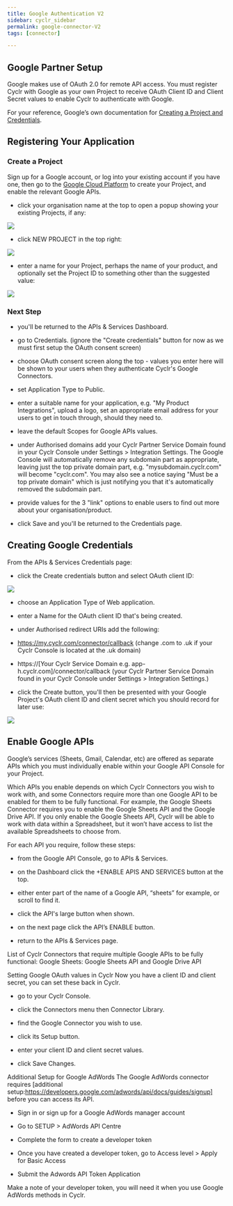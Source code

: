 ```yaml
---
title: Google Authentication V2
sidebar: cyclr_sidebar
permalink: google-connector-V2
tags: [connector]

---
```


##  Google Partner Setup

Google makes use of OAuth 2.0 for remote API access. You must register Cyclr with Google as your own Project to receive OAuth Client ID and Client Secret values to enable Cyclr to authenticate with Google.

For your reference, Google’s own documentation for [Creating a Project and Credentials](https://https://console.cloud.google.com/).

## Registering Your Application

### Create a Project

Sign up for a Google account, or log into your existing account if you have one, then go to the
[Google Cloud Platform](https://console.developers.google.com/) to create your Project, and enable the relevant Google APIs.

*	click your organisation name at the top to open a popup showing your existing Projects, if any:

![](./images/google-auth-1.png)

*	click NEW PROJECT in the top right: 

![](./images/google-auth-2.png)

*	enter a name for your Project, perhaps the name of your product, and optionally set the Project ID to something other than the suggested value:

![](./images/google-auth-3.png)

### Next Step

* you'll be returned to the APIs & Services Dashboard.

* go to Credentials.	(ignore the "Create credentials" button for now as we must first setup the OAuth consent screen)

* choose OAuth consent screen along the top - values you enter here will be shown to your users when they authenticate Cyclr's Google Connectors.

-	set Application Type to Public.

-	enter a suitable name for your application, e.g. "My Product Integrations", upload a logo, set an appropriate email address for your users to get in touch through, should they need to.

-	leave the default Scopes for Google APIs values.

-	under Authorised domains add your Cyclr Partner Service Domain found in your Cyclr Console under Settings > Integration Settings.
The Google Console will automatically remove any subdomain part as appropriate, leaving just the top private domain part, e.g. "mysubdomain.cyclr.com" will become "cyclr.com".  You may also see a notice saying "Must be a top private domain" which is just notifying you that it's automatically removed the subdomain part.

-	provide values for the 3 "link" options to enable users to find out more about your organisation/product.

-	click Save and you'll be returned to the Credentials page. 

## Creating Google Credentials

From the APIs & Services Credentials page:

*	click the Create credentials button and select OAuth client ID:

![](./images/google-auth-4.png)

*	choose an Application Type of Web application.

*	enter a Name for the OAuth client ID that's being created.

*	under Authorised redirect URIs add the following:

-	https://my.cyclr.com/connector/callback
(change .com to .uk if your Cyclr Console is located at the .uk domain)

-	https://[Your Cyclr Service Domain e.g. app-h.cyclr.com]/connector/callback
(your Cyclr Partner Service Domain found in your Cyclr Console under Settings > Integration Settings.)

*	click the Create button, you'll then be presented with your Google Project's OAuth client ID and client secret which you should record for later use:

![](./images/google-auth-5.png)

## Enable Google APIs

Google’s services (Sheets, Gmail, Calendar, etc) are offered as separate APIs which you must individually enable within your Google API Console for your Project.

Which APIs you enable depends on which Cyclr Connectors you wish to work with, and some Connectors require more than one Google API to be enabled for them to be fully functional.  For example, the Google Sheets Connector requires you to enable the Google Sheets API and the Google Drive API.  If you only enable the Google Sheets API, Cyclr will be able to work with data within a Spreadsheet, but it won’t have access to list the available Spreadsheets to choose from.

For each API you require, follow these steps:

*	from the Google API Console, go to APIs & Services.

*	on the Dashboard click the +ENABLE APIS AND SERVICES button at the top.

*	either enter part of the name of a Google API, “sheets” for example, or scroll to find it.

*	click the API's large button when shown.

*	on the next page click the API’s ENABLE button.

*	return to the APIs & Services page.

List of Cyclr Connectors that require multiple Google APIs to be fully functional:
Google Sheets: Google Sheets API and Google Drive API

Setting Google OAuth values in Cyclr
Now you have a client ID and client secret, you can set these back in Cyclr.

*	go to your Cyclr Console.

*	click the Connectors menu then Connector Library.

*	find the Google Connector you wish to use.

*	click its Setup button.

*	enter your client ID and client secret values.

*	click Save Changes.

Additional Setup for Google AdWords
The Google AdWords connector requires [additional setup:https://developers.google.com/adwords/api/docs/guides/signup] before you can access its API.

*	Sign in or sign up for a Google AdWords manager account

*	Go to SETUP > AdWords API Centre

*	Complete the form to create a developer token

*	Once you have created a developer token, go to Access level > Apply for Basic Access

*	Submit the Adwords API Token Application

Make a note of your developer token, you will need it when you use Google AdWords methods in Cyclr.


